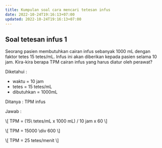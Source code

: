 ```yaml
---
title: Kumpulan soal cara mencari tetesan infus
date: 2022-10-24T19:16:13+07:00
updated: 2022-10-24T19:16:13+07:00
---
```


## Soal tetesan infus 1
Seorang pasien membutuhkan cairan infus sebanyak 1000 mL dengan faktor tetes 15 tetes/mL. Infus ini akan diberikan kepada pasien selama 10 jam. Kira-kira berapa TPM cairan infus yang harus diatur oleh perawat?

Diketahui :

- waktu = 10 jam
- tetes = 15 tetes/mL
- dibutuhkan = 1000mL

Ditanya : TPM infus

Jawab :

<p>\[ TPM = (15\ tetes/mL x 1000 mL) / 10 jam x 60 \]</p>

<p>\[ TPM = 15000 \div 600 \]</p>

<p>\[ TPM = 25 tetes/menit \]</p>

<script src="https://raw.githack.com/dimaslanjaka/Web-Manajemen/master/mathjax/loader.js"></script>